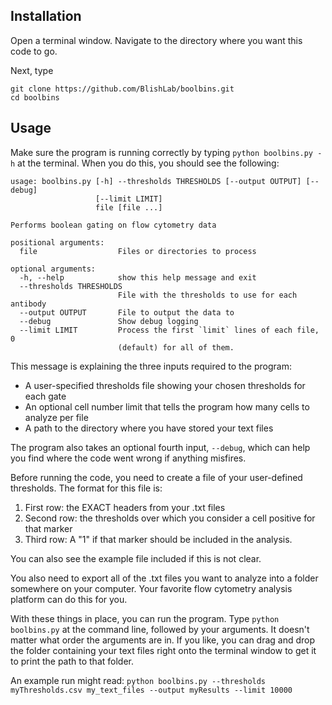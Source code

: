 ## Installation

Open a terminal window. Navigate to the directory where you want this code to go.

Next, type  

```
git clone https://github.com/BlishLab/boolbins.git
cd boolbins
```


## Usage

Make sure the program is running correctly by typing `python boolbins.py -h` at the terminal. When you do this, you should see the following:

```
usage: boolbins.py [-h] --thresholds THRESHOLDS [--output OUTPUT] [--debug]
                   [--limit LIMIT]
                   file [file ...]

Performs boolean gating on flow cytometry data

positional arguments:
  file                  Files or directories to process

optional arguments:
  -h, --help            show this help message and exit
  --thresholds THRESHOLDS
                        File with the thresholds to use for each antibody
  --output OUTPUT       File to output the data to
  --debug               Show debug logging
  --limit LIMIT         Process the first `limit` lines of each file, 0
                        (default) for all of them.

```

This message is explaining the three inputs required to the program:
- A user-specified thresholds file showing your chosen thresholds for each gate
- An optional cell number limit that tells the program how many cells to analyze per file
- A path to the directory where you have stored your text files

The program also takes an optional fourth input, ```--debug```, which can help you find where the code went wrong if anything misfires.

Before running the code, you need to create a file of your user-defined thresholds. The format for this file is:

1. First row: the EXACT headers from your .txt files
2. Second row: the thresholds over which you consider a cell positive for that marker
3. Third row: A "1" if that marker should be included in the analysis.

You can also see the example file included if this is not clear.

You also need to export all of the .txt files you want to analyze into a folder somewhere on your computer. Your favorite flow cytometry analysis platform can do this for you. 

With these things in place, you can run the program. Type `python boolbins.py` at the command line, followed by your arguments. It doesn't matter what order the arguments are in. If you like, you can drag and drop the folder containing your text files right onto the terminal window to get it to print the path to that folder.

An example run might read: `python boolbins.py --thresholds myThresholds.csv my_text_files --output myResults --limit 10000`
